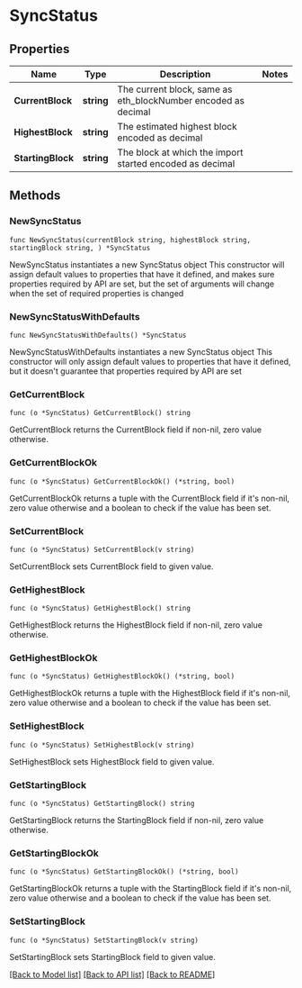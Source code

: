 # SyncStatus

## Properties

Name | Type | Description | Notes
------------ | ------------- | ------------- | -------------
**CurrentBlock** | **string** | The current block, same as eth_blockNumber encoded as decimal | 
**HighestBlock** | **string** | The estimated highest block encoded as decimal | 
**StartingBlock** | **string** | The block at which the import started encoded as decimal | 

## Methods

### NewSyncStatus

`func NewSyncStatus(currentBlock string, highestBlock string, startingBlock string, ) *SyncStatus`

NewSyncStatus instantiates a new SyncStatus object
This constructor will assign default values to properties that have it defined,
and makes sure properties required by API are set, but the set of arguments
will change when the set of required properties is changed

### NewSyncStatusWithDefaults

`func NewSyncStatusWithDefaults() *SyncStatus`

NewSyncStatusWithDefaults instantiates a new SyncStatus object
This constructor will only assign default values to properties that have it defined,
but it doesn't guarantee that properties required by API are set

### GetCurrentBlock

`func (o *SyncStatus) GetCurrentBlock() string`

GetCurrentBlock returns the CurrentBlock field if non-nil, zero value otherwise.

### GetCurrentBlockOk

`func (o *SyncStatus) GetCurrentBlockOk() (*string, bool)`

GetCurrentBlockOk returns a tuple with the CurrentBlock field if it's non-nil, zero value otherwise
and a boolean to check if the value has been set.

### SetCurrentBlock

`func (o *SyncStatus) SetCurrentBlock(v string)`

SetCurrentBlock sets CurrentBlock field to given value.


### GetHighestBlock

`func (o *SyncStatus) GetHighestBlock() string`

GetHighestBlock returns the HighestBlock field if non-nil, zero value otherwise.

### GetHighestBlockOk

`func (o *SyncStatus) GetHighestBlockOk() (*string, bool)`

GetHighestBlockOk returns a tuple with the HighestBlock field if it's non-nil, zero value otherwise
and a boolean to check if the value has been set.

### SetHighestBlock

`func (o *SyncStatus) SetHighestBlock(v string)`

SetHighestBlock sets HighestBlock field to given value.


### GetStartingBlock

`func (o *SyncStatus) GetStartingBlock() string`

GetStartingBlock returns the StartingBlock field if non-nil, zero value otherwise.

### GetStartingBlockOk

`func (o *SyncStatus) GetStartingBlockOk() (*string, bool)`

GetStartingBlockOk returns a tuple with the StartingBlock field if it's non-nil, zero value otherwise
and a boolean to check if the value has been set.

### SetStartingBlock

`func (o *SyncStatus) SetStartingBlock(v string)`

SetStartingBlock sets StartingBlock field to given value.



[[Back to Model list]](../README.md#documentation-for-models) [[Back to API list]](../README.md#documentation-for-api-endpoints) [[Back to README]](../README.md)


